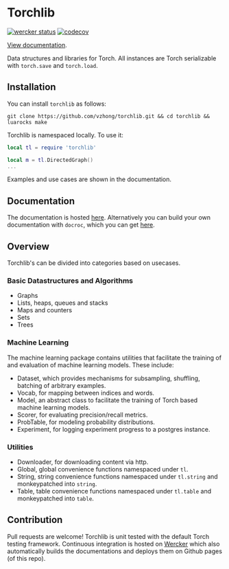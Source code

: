 # Torchlib

[![wercker status](https://app.wercker.com/status/c7bd97d06535598d96937e0cf5ace629/s/master "wercker status")](https://app.wercker.com/project/bykey/c7bd97d06535598d96937e0cf5ace629)
[![codecov](https://codecov.io/gh/vzhong/torchlib/branch/master/graph/badge.svg)](https://codecov.io/gh/vzhong/torchlib)

[View documentation](http://torchlib.github.io).

Data structures and libraries for Torch. All instances are Torch serializable with `torch.save` and `torch.load`.


## Installation

You can install `torchlib` as follows:

`git clone https://github.com/vzhong/torchlib.git && cd torchlib && luarocks make`

Torchlib is namespaced locally. To use it:

```lua
local tl = require 'torchlib'

local m = tl.DirectedGraph()
...
```

Examples and use cases are shown in the documentation.


## Documentation

The documentation is hosted [here](http://www.victorzhong.com/torchlib).
Alternatively you can build your own documentation with `docroc`, which you can get [here](https://github.com/vzhong/docroc).


## Overview

Torchlib's can be divided into categories based on usecases.

### Basic Datastructures and Algorithms

- Graphs
- Lists, heaps, queues and stacks
- Maps and counters
- Sets
- Trees

### Machine Learning

The machine learning package contains utilities that facilitate the training of and evaluation of machine learning models. These include:

- Dataset, which provides mechanisms for subsampling, shuffling, batching of arbitrary examples.
- Vocab, for mapping between indices and words.
- Model, an abstract class to facilitate the training of Torch based machine learning models.
- Scorer, for evaluating precision/recall metrics.
- ProbTable, for modeling probability distributions.
- Experiment, for logging experiment progress to a postgres instance.

### Utilities

- Downloader, for downloading content via http.
- Global, global convenience functions namespaced under `tl`.
- String, string convenience functions namespaced under `tl.string` and monkeypatched into `string`.
- Table, table convenience functions namespaced under `tl.table` and monkeypatched into `table`.


## Contribution

Pull requests are welcome! Torchlib is unit tested with the default Torch testing framework. Continuous integration is hosted on [Wercker](http://wercker.com/) which also automatically builds the documentations and deploys them on Github pages (of this repo).
